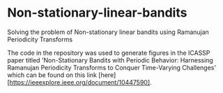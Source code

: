 # Non-stationary-linear-bandits
Solving the problem of Non-stationary linear bandits using Ramanujan Periodicity Transforms

The code in the repository was used to generate figures in the ICASSP paper titled 'Non-Stationary Bandits with Periodic Behavior: Harnessing Ramanujan Periodicity Transforms to Conquer Time-Varying Challenges' which can be found on this link [here][https://ieeexplore.ieee.org/document/10447590].
